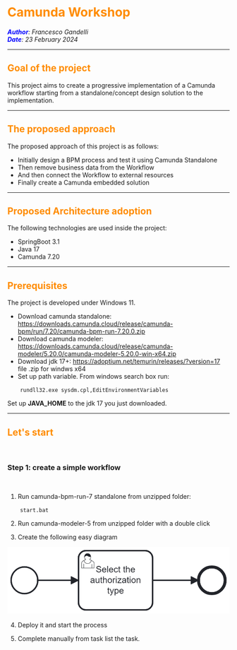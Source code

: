 # <span style="color:darkorange">Camunda Workshop</span> 

_<span style="color:blue">**Author**</span>: Francesco Gandelli \
<span style="color:blue">**Date**</span>: 23 February 2024_

---

## <span style="color:darkorange">Goal of the project</span>

This project aims to create a progressive implementation of a Camunda workflow
starting from a standalone/concept design solution to the implementation.

---
## <span style="color:darkorange">The proposed approach</span>

The proposed approach of this project is as follows:
- Initially design a BPM process and test it using Camunda Standalone
- Then remove business data from the Workflow
- And then connect the Workflow to external resources
- Finally create a Camunda embedded solution

---
## <span style="color:darkorange">Proposed Architecture adoption</span>

The following technologies are used inside the project:
- SpringBoot 3.1
- Java 17
- Camunda 7.20

---
## <span style="color:darkorange">Prerequisites</span>

The project is developed under Windows 11.

- Download camunda standalone: https://downloads.camunda.cloud/release/camunda-bpm/run/7.20/camunda-bpm-run-7.20.0.zip
- Download camunda modeler: https://downloads.camunda.cloud/release/camunda-modeler/5.20.0/camunda-modeler-5.20.0-win-x64.zip
- Download jdk 17+: https://adoptium.net/temurin/releases/?version=17 file .zip for windws x64
- Set up path variable. From windows search box run: 

```dos
	rundll32.exe sysdm.cpl,EditEnvironmentVariables
```

Set up **JAVA_HOME** to the jdk 17 you just downloaded.

---
## <span style="color:darkorange">Let's start</span>

&nbsp;

### **Step 1: create a simple workflow**

&nbsp;

1. Run camunda-bpm-run-7 standalone from unzipped folder:

```dos
	start.bat
```

2. Run camunda-modeler-5 from unzipped folder with a double click

3. Create the following easy diagram

![Step 1 process: A simple user task not implemented](images/authorization.png)

4. Deploy it and start the process

5. Complete manually from task list the task.

&nbsp;


